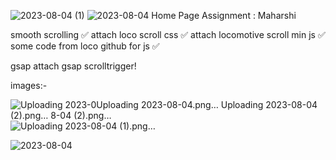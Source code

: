 ![2023-08-04 (1)](https://github.com/Maharshibhatnagar/Home-page-Assignment/assets/119435144/c01a9dfd-6fff-4623-bdce-92eb82c61b33)
![2023-08-04](https://github.com/Maharshibhatnagar/Home-page-Assignment/assets/119435144/e3dd2113-7fe1-4828-9046-393fb3600baa)
Home Page Assignment : Maharshi


smooth scrolling ✅
    attach loco scroll css ✅
    attach locomotive scroll min js ✅
    some code from loco github for js ✅

gsap
    attach gsap
    scrolltrigger!

images:-  

    
![Uploading 2023-0![Uploading 2023-08-04.png…]()
![Uploading 2023-08-04 (2).png…]()
8-04 (2).png…]()
![Uploading 2023-08-04 (1).png…]()

![2023-08-04](https://github.com/Maharshibhatnagar/Home-page-Assignment/assets/119435144/db8126f7-9164-4ddf-b13f-8b4780e0edce)






